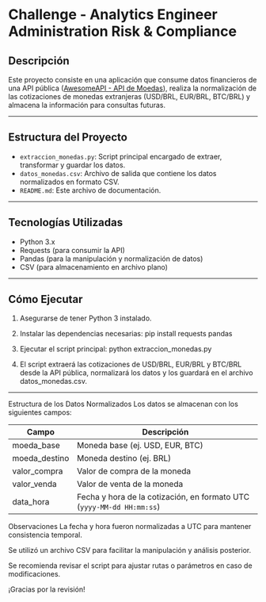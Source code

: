 # Challenge - Analytics Engineer Administration Risk & Compliance

## Descripción

Este proyecto consiste en una aplicación que consume datos financieros de una API pública ([AwesomeAPI - API de Moedas](https://docs.awesomeapi.com.br/api-de-moedas)), realiza la normalización de las cotizaciones de monedas extranjeras (USD/BRL, EUR/BRL, BTC/BRL) y almacena la información para consultas futuras.

---

## Estructura del Proyecto

- `extraccion_monedas.py`: Script principal encargado de extraer, transformar y guardar los datos.  
- `datos_monedas.csv`: Archivo de salida que contiene los datos normalizados en formato CSV.  
- `README.md`: Este archivo de documentación.

---

## Tecnologías Utilizadas

- Python 3.x  
- Requests (para consumir la API)  
- Pandas (para la manipulación y normalización de datos)  
- CSV (para almacenamiento en archivo plano)  

---

## Cómo Ejecutar

1. Asegurarse de tener Python 3 instalado.

2. Instalar las dependencias necesarias:
    pip install requests pandas
   
3. Ejecutar el script principal:
  python extraccion_monedas.py

4. El script extraerá las cotizaciones de USD/BRL, EUR/BRL y BTC/BRL desde la API pública, normalizará los datos y los guardará en el archivo datos_monedas.csv. 

---

Estructura de los Datos Normalizados
Los datos se almacenan con los siguientes campos:

| Campo          | Descripción                                                           |
| -------------- | --------------------------------------------------------------------- |
| moeda\_base    | Moneda base (ej. USD, EUR, BTC)                                       |
| moeda\_destino | Moneda destino (ej. BRL)                                              |
| valor\_compra  | Valor de compra de la moneda                                          |
| valor\_venda   | Valor de venta de la moneda                                           |
| data\_hora     | Fecha y hora de la cotización, en formato UTC (`yyyy-MM-dd HH:mm:ss`) |


Observaciones
La fecha y hora fueron normalizadas a UTC para mantener consistencia temporal.

Se utilizó un archivo CSV para facilitar la manipulación y análisis posterior.

Se recomienda revisar el script para ajustar rutas o parámetros en caso de modificaciones.

¡Gracias por la revisión!




